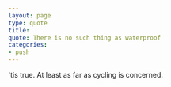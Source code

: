 ```yaml
---
layout: page
type: quote
title: 
quote: There is no such thing as waterproof
categories: 
- push
---
```

'tis true. At least as far as cycling is concerned.
